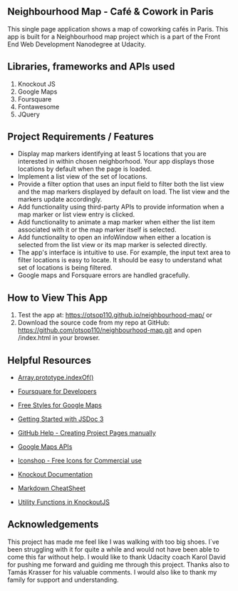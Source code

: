 ## Neighbourhood Map - Café & Cowork in Paris
This single page application shows a map of coworking cafés in Paris. This app is built for a Neighbourhood map project which is a part of the Front End Web Development Nanodegree at Udacity.

## Libraries, frameworks and APIs used
1. Knockout JS
2. Google Maps
3. Foursquare
4. Fontawesome
5. JQuery

## Project Requirements / Features

* Display map markers identifying at least 5 locations that you are interested in within chosen neighborhood. Your app displays those locations by default when the page is loaded.
* Implement a list view of the set of locations.
* Provide a filter option that uses an input field to filter both the list view and the map markers displayed by default on load. The list view and the markers update accordingly.
* Add functionality using third-party APIs to provide information when a map marker or list view entry is clicked.
* Add functionality to animate a map marker when either the list item associated with it or the map marker itself is selected.
* Add functionality to open an infoWindow when either a location is selected from the list view or its map marker is selected directly.
* The app's interface is intuitive to use. For example, the input text area to filter locations is easy to locate. It should be easy to understand what set of locations is being filtered.
* Google maps and Forsquare errors are handled gracefully.

## How to View This App
1. Test the app at: https://otsop110.github.io/neighbourhood-map/ or
2. Download the source code from my repo at GitHub: https://github.com/otsop110/neighbourhood-map.git and open /index.html in your browser.

## Helpful Resources
* [Array.prototype.indexOf()](https://developer.mozilla.org/en-US/docs/Web/JavaScript/Reference/Global_Objects/Array/indexOf)
* [Foursquare for Developers](https://developer.foursquare.com/)
* [Free Styles for Google Maps](https://snazzymaps.com/)
* [Getting Started with JSDoc 3](http://usejsdoc.org/about-getting-started.html)
* [GitHub Help - Creating Project Pages manually](https://help.github.com/articles/creating-project-pages-manually/)
* [Google Maps APIs](https://developers.google.com/maps/)
* [Iconshop - Free Icons for Commercial use](https://freeiconshop.com/)
* [Knockout Documentation](http://knockoutjs.com/documentation/introduction.html)
* [Markdown CheatSheet](https://github.com/adam-p/markdown-here/wiki/Markdown-Cheatsheet)

* [Utility Functions in KnockoutJS](http://www.knockmeout.net/2011/04/utility-functions-in-knockoutjs.html)


## Acknowledgements
This project has made me feel like I was walking with too big shoes. I`ve been struggling with it for quite a while and would not have been able to come this far without help.
I would like to thank Udacity coach Karol David for pushing me forward and guiding me through this project. Thanks also to Tamás Krasser for his valuable comments. I would also like to thank my family for support and understanding.